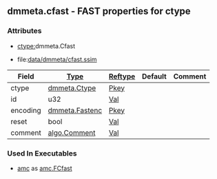 ## dmmeta.cfast - FAST properties for ctype


### Attributes
<a href="#attributes"></a>
<!-- dev.mdmark  mdmark:MDSECTION  state:BEG_AUTO  param:Attributes -->
* [ctype:](/txt/ssimdb/dmmeta/ctype.md)dmmeta.Cfast

* file:[data/dmmeta/cfast.ssim](/data/dmmeta/cfast.ssim)

|Field|[Type](/txt/ssimdb/dmmeta/ctype.md)|[Reftype](/txt/ssimdb/dmmeta/reftype.md)|Default|Comment|
|---|---|---|---|---|
|ctype|[dmmeta.Ctype](/txt/ssimdb/dmmeta/ctype.md)|[Pkey](/txt/exe/amc/reftypes.md#pkey)|||
|id|u32|[Val](/txt/exe/amc/reftypes.md#val)|||
|encoding|[dmmeta.Fastenc](/txt/ssimdb/dmmeta/fastenc.md)|[Pkey](/txt/exe/amc/reftypes.md#pkey)|||
|reset|bool|[Val](/txt/exe/amc/reftypes.md#val)|||
|comment|[algo.Comment](/txt/protocol/algo/Comment.md)|[Val](/txt/exe/amc/reftypes.md#val)|||

<!-- dev.mdmark  mdmark:MDSECTION  state:END_AUTO  param:Attributes -->

### Used In Executables
<a href="#used-in-executables"></a>
<!-- dev.mdmark  mdmark:MDSECTION  state:BEG_AUTO  param:ImdbUses -->

* [amc](/txt/exe/amc/internals.md) as [amc.FCfast](/txt/exe/amc/internals.md#amc-fcfast)

<!-- dev.mdmark  mdmark:MDSECTION  state:END_AUTO  param:ImdbUses -->

